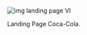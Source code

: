 ![img landing page VI](https://github.com/LarissaBorgesDev/Landing-Page-HTML-CSS-VI/assets/172640575/4a04f28f-4b8f-4b99-b764-d94f7eaffb9b)

Landing Page Coca-Cola.
